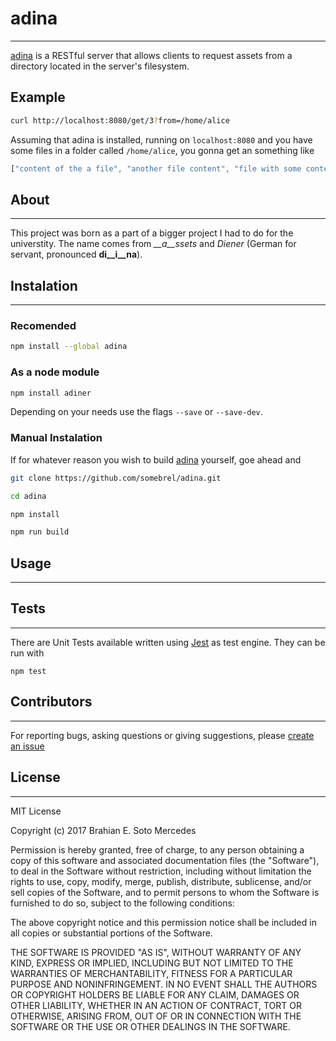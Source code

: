 # adina
---
[adina](https://github.com/somebrel/adina) is a RESTful server that allows clients to request assets from a directory located in the server's filesystem.

## Example
```bash
curl http://localhost:8080/get/3?from=/home/alice
```

Assuming that adina is installed, running on `localhost:8080` and you have some files in a folder called `/home/alice`, you gonna get an something like

```javascript
["content of the a file", "another file content", "file with some content"]
```

## About
---
This project was born as a part of a bigger project I had to do for the universtity. The name comes from *__a__ssets* and  *Diener* (German for servant, pronounced __di__i__na__).

## Instalation
---
### Recomended
```bash
npm install --global adina
```

### As a node module
```bash
npm install adiner
```

Depending on your needs use the flags `--save` or `--save-dev`.

### Manual Instalation
If for whatever reason you wish to build [adina](https://github.com/somebrel/adina) yourself, goe ahead and

```bash
git clone https://github.com/somebrel/adina.git
```

```bash
cd adina
```

```bash
npm install
```

```bash
npm run build
```

## Usage
---


## Tests
---
There are Unit Tests available written using [Jest](https://facebook.github.io/jest/) as test engine. They can be run with
```
npm test
```

## Contributors
---
For reporting bugs, asking questions or giving suggestions, please [create an issue](https://github.com/somebrel/adina/issues)

## License
---
MIT License

Copyright (c) 2017 Brahian E. Soto Mercedes

Permission is hereby granted, free of charge, to any person obtaining a copy
of this software and associated documentation files (the "Software"), to deal
in the Software without restriction, including without limitation the rights
to use, copy, modify, merge, publish, distribute, sublicense, and/or sell
copies of the Software, and to permit persons to whom the Software is
furnished to do so, subject to the following conditions:

The above copyright notice and this permission notice shall be included in all
copies or substantial portions of the Software.

THE SOFTWARE IS PROVIDED "AS IS", WITHOUT WARRANTY OF ANY KIND, EXPRESS OR
IMPLIED, INCLUDING BUT NOT LIMITED TO THE WARRANTIES OF MERCHANTABILITY,
FITNESS FOR A PARTICULAR PURPOSE AND NONINFRINGEMENT. IN NO EVENT SHALL THE
AUTHORS OR COPYRIGHT HOLDERS BE LIABLE FOR ANY CLAIM, DAMAGES OR OTHER
LIABILITY, WHETHER IN AN ACTION OF CONTRACT, TORT OR OTHERWISE, ARISING FROM,
OUT OF OR IN CONNECTION WITH THE SOFTWARE OR THE USE OR OTHER DEALINGS IN THE
SOFTWARE.
